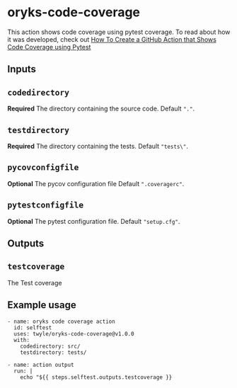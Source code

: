 # oryks-code-coverage

This action shows code coverage using pytest coverage. To read about how it was developed, check out [How To Create a GitHub Action that Shows Code Coverage using Pytest](https://medium.com/@lyle-okoth/creating-a-pytest-github-action-that-shows-code-coverage-b0d11655b748)

## Inputs

## `codedirectory`

**Required** The directory containing the source code. Default `"."`.

## `testdirectory`

**Required** The directory containing the tests. Default `"tests\"`.

## `pycovconfigfile`

**Optional** The pycov configuration file Default `".coveragerc"`.

## `pytestconfigfile`

**Optional** The pytest configuration file. Default `"setup.cfg"`.

## Outputs

## `testcoverage`

The Test coverage

## Example usage
```
- name: oryks code coverage action
  id: selftest
  uses: twyle/oryks-code-coverage@v1.0.0
  with:
    codedirectory: src/
    testdirectory: tests/

- name: action output
  run: |
    echo "${{ steps.selftest.outputs.testcoverage }}
```
